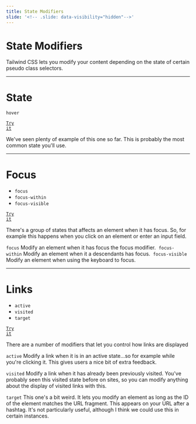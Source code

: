```yaml
---
title: State Modifiers
slide: '<!-- .slide: data-visibility="hidden"-->'
---
```


<!-- .slide: data-state="layout-title" class="bg-dark"-->

# State Modifiers

> >

Tailwind CSS lets you modify your content depending on the state of certain pseudo class selectors.

---

# State

`hover`

<a href="https://codepen.io/planetoftheweb/pen/mdqzEpp??editors=1000" target="_blank"><code class="code-royal">Try it</code></a>

> >

We've seen plenty of example of this one so far. This is probably the most common state you'll use.

---

# Focus

- `focus`
- `focus-within`
- `focus-visible`

<a href="https://codepen.io/planetoftheweb/pen/eYePZwX?editors=1000" target="_blank"><code class="code-royal">Try it</code></a>

> >

There's a group of states that affects an element when it has focus. So, for example this happens when you click on an element or enter an input field.

`focus`
Modify an element when it has focus the focus modifier.
​
`focus-within`
Modify an element when it a descendants has focus.
​
`focus-visible`
Modify an element when using the keyboard to focus.

---

# Links

- `active`
- `visited`
- `target`

<a href="https://codepen.io/planetoftheweb/pen/eYeVxJJ?editors=1000" target="_blank"><code class="code-royal">Try it</code></a>

> >

There are a number of modifiers that let you control how links are displayed

`active`
Modify a link when it is in an active state...so for example while you're clicking it. This gives users a nice bit of extra feedback.

`visited`
Modify a link when it has already been previously visited. You've probably seen this visited state before on sites, so you can modify anything about the display of visited links with this.

`target`
This one's a bit weird. It lets you modify an element as long as the ID of the element matches the URL fragment. This appears on your URL after a hashtag. It's not particularly useful, although I think we could use this in certain instances.
